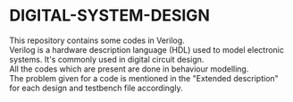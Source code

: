 # DIGITAL-SYSTEM-DESIGN
This repository contains some codes in Verilog. 
<br>
Verilog is a hardware description language (HDL) used to model electronic systems. It's commonly used in digital circuit design.
<br>
All the codes which are present are done in behaviour modelling.
<br>
The problem given for a code is mentioned in the "Extended description" for each design and testbench file accordingly.
